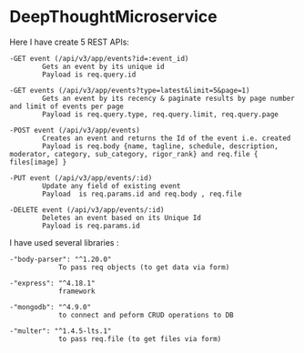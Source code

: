 # DeepThoughtMicroservice
Here I have create 5 REST APIs:

	-GET event (/api/v3/app/events?id=:event_id) 
			Gets an event by its unique id
			Payload is req.query.id
			
	-GET events (/api/v3/app/events?type=latest&limit=5&page=1) 
			Gets an event by its recency & paginate results by page number and limit of events per page
			Payload is req.query.type, req.query.limit, req.query.page
			
	-POST event (/api/v3/app/events)
			Creates an event and returns the Id of the event i.e. created
			Payload is req.body {name, tagline, schedule, description, moderator, category, sub_category, rigor_rank} and req.file { files[image] }
			
	-PUT event (/api/v3/app/events/:id)
			Update any field of existing event
			Payload  is req.params.id and req.body , req.file
	
	-DELETE event (/api/v3/app/events/:id)
			Deletes an event based on its Unique Id
			Payload is req.params.id
			
			
I have used several libraries :

	-"body-parser": "^1.20.0"
				To pass req objects (to get data via form)
		
	-"express": "^4.18.1"
				framework
		
	-"mongodb": "^4.9.0"
				to connect and peform CRUD operations to DB
		
	-"multer": "^1.4.5-lts.1"
				to pass req.file (to get files via form)
